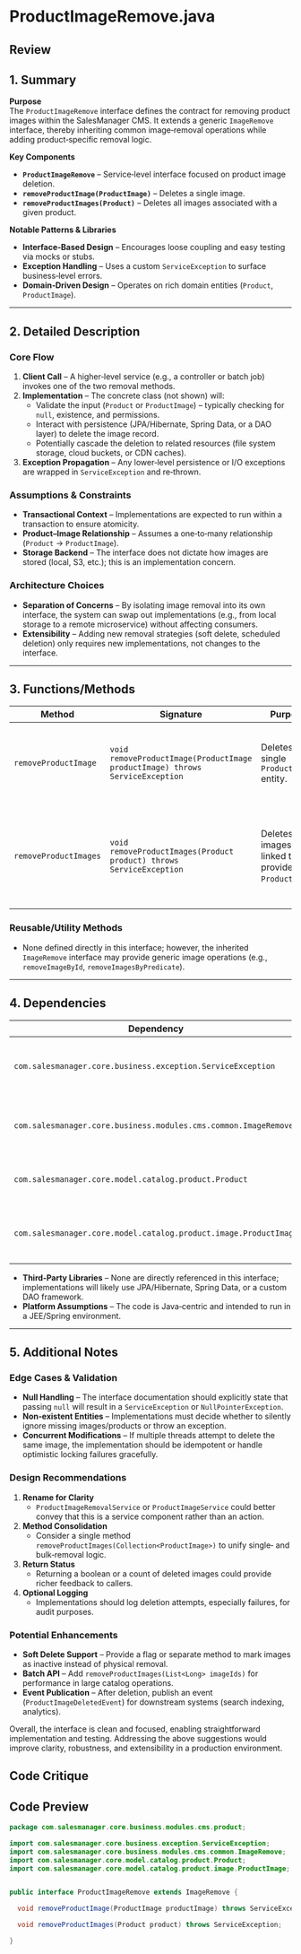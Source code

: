 # ProductImageRemove.java

## Review

## 1. Summary

**Purpose**  
The `ProductImageRemove` interface defines the contract for removing product images within the SalesManager CMS. It extends a generic `ImageRemove` interface, thereby inheriting common image‑removal operations while adding product‑specific removal logic.

**Key Components**  
- **`ProductImageRemove`** – Service‑level interface focused on product image deletion.  
- **`removeProductImage(ProductImage)`** – Deletes a single image.  
- **`removeProductImages(Product)`** – Deletes all images associated with a given product.  

**Notable Patterns & Libraries**  
- **Interface‑Based Design** – Encourages loose coupling and easy testing via mocks or stubs.  
- **Exception Handling** – Uses a custom `ServiceException` to surface business‑level errors.  
- **Domain‑Driven Design** – Operates on rich domain entities (`Product`, `ProductImage`).

---

## 2. Detailed Description

### Core Flow
1. **Client Call** – A higher‑level service (e.g., a controller or batch job) invokes one of the two removal methods.  
2. **Implementation** – The concrete class (not shown) will:
   - Validate the input (`Product` or `ProductImage`) – typically checking for `null`, existence, and permissions.  
   - Interact with persistence (JPA/Hibernate, Spring Data, or a DAO layer) to delete the image record.  
   - Potentially cascade the deletion to related resources (file system storage, cloud buckets, or CDN caches).  
3. **Exception Propagation** – Any lower‑level persistence or I/O exceptions are wrapped in `ServiceException` and re‑thrown.  

### Assumptions & Constraints
- **Transactional Context** – Implementations are expected to run within a transaction to ensure atomicity.  
- **Product–Image Relationship** – Assumes a one‑to‑many relationship (`Product` → `ProductImage`).  
- **Storage Backend** – The interface does not dictate how images are stored (local, S3, etc.); this is an implementation concern.  

### Architecture Choices
- **Separation of Concerns** – By isolating image removal into its own interface, the system can swap out implementations (e.g., from local storage to a remote microservice) without affecting consumers.  
- **Extensibility** – Adding new removal strategies (soft delete, scheduled deletion) only requires new implementations, not changes to the interface.

---

## 3. Functions/Methods

| Method | Signature | Purpose | Inputs | Outputs | Side‑Effects |
|--------|-----------|---------|--------|---------|--------------|
| `removeProductImage` | `void removeProductImage(ProductImage productImage) throws ServiceException` | Deletes a single `ProductImage` entity. | `productImage` – must not be `null` and should represent a persistent image. | None – side effect is removal from the data store. | Persists deletion; may trigger cache invalidation or storage cleanup. |
| `removeProductImages` | `void removeProductImages(Product product) throws ServiceException` | Deletes all images linked to the provided `Product`. | `product` – must not be `null` and should represent a persistent product. | None – side effect is removal of all associated image records. | Batch delete; may trigger cleanup of storage resources; may involve cascading operations. |

### Reusable/Utility Methods
- None defined directly in this interface; however, the inherited `ImageRemove` interface may provide generic image operations (e.g., `removeImageById`, `removeImagesByPredicate`).

---

## 4. Dependencies

| Dependency | Type | Comments |
|------------|------|----------|
| `com.salesmanager.core.business.exception.ServiceException` | Custom | Checked exception used across the service layer. |
| `com.salesmanager.core.business.modules.cms.common.ImageRemove` | Custom | Provides generic image removal contract. |
| `com.salesmanager.core.model.catalog.product.Product` | Custom | Domain entity representing a product. |
| `com.salesmanager.core.model.catalog.product.image.ProductImage` | Custom | Domain entity representing a product image. |

- **Third‑Party Libraries** – None are directly referenced in this interface; implementations will likely use JPA/Hibernate, Spring Data, or a custom DAO framework.  
- **Platform Assumptions** – The code is Java‑centric and intended to run in a JEE/Spring environment.

---

## 5. Additional Notes

### Edge Cases & Validation
- **Null Handling** – The interface documentation should explicitly state that passing `null` will result in a `ServiceException` or `NullPointerException`.  
- **Non‑existent Entities** – Implementations must decide whether to silently ignore missing images/products or throw an exception.  
- **Concurrent Modifications** – If multiple threads attempt to delete the same image, the implementation should be idempotent or handle optimistic locking failures gracefully.

### Design Recommendations
1. **Rename for Clarity**  
   - `ProductImageRemovalService` or `ProductImageService` could better convey that this is a service component rather than an action.  
2. **Method Consolidation**  
   - Consider a single method `removeProductImages(Collection<ProductImage>)` to unify single‑ and bulk‑removal logic.  
3. **Return Status**  
   - Returning a boolean or a count of deleted images could provide richer feedback to callers.  
4. **Optional Logging**  
   - Implementations should log deletion attempts, especially failures, for audit purposes.

### Potential Enhancements
- **Soft Delete Support** – Provide a flag or separate method to mark images as inactive instead of physical removal.  
- **Batch API** – Add `removeProductImages(List<Long> imageIds)` for performance in large catalog operations.  
- **Event Publication** – After deletion, publish an event (`ProductImageDeletedEvent`) for downstream systems (search indexing, analytics).  

Overall, the interface is clean and focused, enabling straightforward implementation and testing. Addressing the above suggestions would improve clarity, robustness, and extensibility in a production environment.

## Code Critique



## Code Preview

```java
package com.salesmanager.core.business.modules.cms.product;

import com.salesmanager.core.business.exception.ServiceException;
import com.salesmanager.core.business.modules.cms.common.ImageRemove;
import com.salesmanager.core.model.catalog.product.Product;
import com.salesmanager.core.model.catalog.product.image.ProductImage;


public interface ProductImageRemove extends ImageRemove {

  void removeProductImage(ProductImage productImage) throws ServiceException;

  void removeProductImages(Product product) throws ServiceException;

}



```
